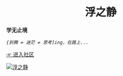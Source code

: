 <h1 align="center">浮之静</h1>

**学无止境**

_`{折腾 ⇌ 迷茫 ⇌ 思考]ing，在路上...`_

[☞ 进入社区](https://github.com/lencx/z/discussions)

[![浮之静](https://user-images.githubusercontent.com/16164244/119298318-607bbf80-bc8f-11eb-98da-e8277efe3249.png)](https://github.com/lencx/z/discussions)
